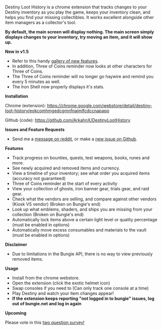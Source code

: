 Destiny Loot History is a chrome extension that tracks changes to your Destiny inventory as you play the game, keeps your inventory clean, and helps you find your missing collectibles. It works excellent alongside other item managers as a collector's tool.**By default, the main screen will display nothing. The main screen simply displays changes to your inventory, try moving an item, and it will show up.****New in v1.5*** Refer to this handy [gallery of new features](http://imgur.com/a/ufCMc).* In addition, Three of Coins reminder now looks at other characters for Three of Coins.* The Three of Coins reminder will no longer go haywire and remind you every 5 minutes as well.* The Iron Shell now properly displays it's stats.**Installation**Chrome (extension): https://chrome.google.com/webstore/detail/destiny-loot-history/eokcomhmgedcgmnfnajmlfcdccnapapoGithub (code): https://github.com/ArkahnX/DestinyLootHistory**Issues and Feature Requests*** Send me a [message on reddit](https://www.reddit.com/message/compose/?to=ArkahnX), or make a [new issue on Github](https://github.com/ArkahnX/DestinyLootHistory/issues/new).**Features*** Track progress on bounties, quests, test weapons, books, runes and more.* See newly acquired and removed items and currency.* View a timeline of your inventory; see what order you acquired items (accuracy not guaranteed)* Three of Coins reminder at the start of every activity* View your collection of ghosts, iron banner gear, trials gear, and raid gear.* Check what the vendors are selling, and compare against other vendors (Kiosk VS vendor) (Broken on Bungie's end)* Look up what emblems, shaders, and ships you are missing from your collection (Broken on Bungie's end)* Automatically lock items above a certain light level or quality percentage (must be enabled in options)* Automatically move excess consumables and materials to the vault (must be enabled in options)**Disclaimer*** Due to limitations in the Bungie API, there is no way to view previously removed items.**Usage*** Install from the chrome webstore.* Open the extension (click the exotic helmet icon)* Swap consoles if you need to (Can only track one console at a time)* Play Destiny and watch your item changes appear!* **If the extension keeps reporting "not logged in to bungie" issues, log out of bungie.net and log in again****Upcoming**Please vote in this [two question survey!](https://goo.gl/forms/dkOQF4swJ0tqtl332)